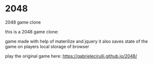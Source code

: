 # 2048
2048 game clone

this is a 2048 game clone:

game made with help of materilize and jquery
it also saves state of the game on players local storage of browser

play the original game here: https://gabrielecirulli.github.io/2048/
